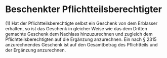 # Beschenkter Pflichtteilsberechtigter

(1) Hat der Pflichtteilsberechtigte selbst ein Geschenk von dem Erblasser erhalten, so ist das Geschenk in gleicher Weise wie das dem Dritten gemachte Geschenk dem Nachlass hinzuzurechnen und zugleich dem Pflichtteilsberechtigten auf die Ergänzung anzurechnen. Ein nach § 2315 anzurechnendes Geschenk ist auf den Gesamtbetrag des Pflichtteils und der Ergänzung anzurechnen.